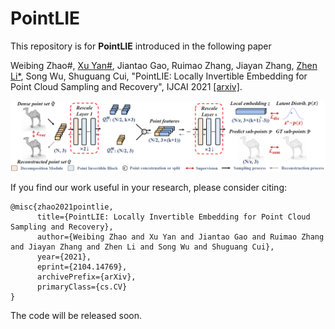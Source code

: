 # PointLIE

This repository is for **PointLIE** introduced in the following paper

Weibing Zhao#, [Xu Yan#](https://github.com/yanx27), Jiantao Gao, Ruimao Zhang, Jiayan Zhang, [Zhen Li*](https://mypage.cuhk.edu.cn/academics/lizhen/), Song Wu, Shuguang Cui, "PointLIE: Locally Invertible Embedding for Point Cloud Sampling and Recovery", IJCAI 2021 [[arxiv]](https://arxiv.org/pdf/2104.14769.pdf).
 
![](figures/figure3.png)

If you find our work useful in your research, please consider citing:
```
@misc{zhao2021pointlie,
      title={PointLIE: Locally Invertible Embedding for Point Cloud Sampling and Recovery}, 
      author={Weibing Zhao and Xu Yan and Jiantao Gao and Ruimao Zhang and Jiayan Zhang and Zhen Li and Song Wu and Shuguang Cui},
      year={2021},
      eprint={2104.14769},
      archivePrefix={arXiv},
      primaryClass={cs.CV}
}
```

The code will be released soon.
